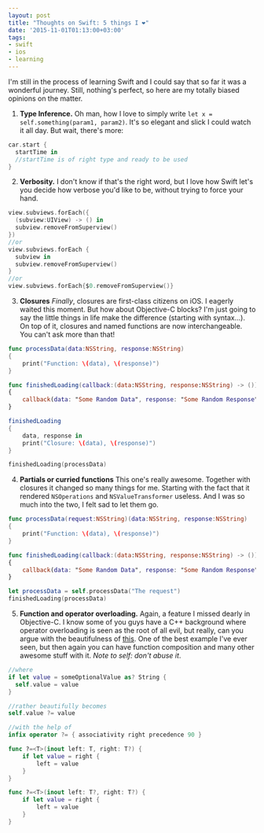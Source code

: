 ```yaml
---
layout: post
title: "Thoughts on Swift: 5 things I ❤"
date: '2015-11-01T01:13:00+03:00'
tags:
- swift
- ios
- learning
---
```


I'm still in the process of learning Swift and I could say that so far it was a wonderful journey. Still, nothing's perfect, so here are my totally biased opinions on the matter.


1. **Type Inference.** Oh man, how I love to simply write `let x = self.something(param1, param2)`. It's so elegant and slick I could watch it all day. But wait, there's more:

```swift
car.start {
  startTime in
  //startTime is of right type and ready to be used
}
```

2. **Verbosity.** I don't know if that's the right word, but I love how Swift let's you decide how verbose you'd like to be, without trying to force your hand.

```swift
view.subviews.forEach({
  (subview:UIView) -> () in
  subview.removeFromSuperview()
})
//or
view.subviews.forEach {
  subview in
  subview.removeFromSuperview()
}
//or
view.subviews.forEach{$0.removeFromSuperview()}
```

3. **Closures** *Finally*, closures are first-class citizens on iOS. I eagerly waited this moment. But how about Objective-C blocks? I'm just going to say the little things in life make the difference (starting with syntax...). On top of it, closures and named functions are now interchangeable. You can't ask more than that!

```swift
func processData(data:NSString, response:NSString)
{
    print("Function: \(data), \(response)")
}

func finishedLoading(callback:(data:NSString, response:NSString) -> ())
{
    callback(data: "Some Random Data", response: "Some Random Response")
}

finishedLoading
{
    data, response in
    print("Closure: \(data), \(response)")
}

finishedLoading(processData)
```

4. **Partials or curried functions** This one's really awesome. Together with closures it changed so many things for me. Starting with the fact that it rendered `NSOperations` and `NSValueTransformer` useless. And I was so much into the two, I felt sad to let them go.

```swift
func processData(request:NSString)(data:NSString, response:NSString)
{
    print("Function: \(data), \(response)")
}

func finishedLoading(callback:(data:NSString, response:NSString) -> ())
{
    callback(data: "Some Random Data", response: "Some Random Response")
}

let processData = self.processData("The request")
finishedLoading(processData)
```

5. **Function and operator overloading.** Again, a feature I missed dearly in Objective-C. I know some of you guys have a C++ background where operator overloading is seen as the root of all evil, but really, can you argue with the beautifulness of [this](http://www.alloc-init.com/2015/10/if-let-assignment/). One of the best example I've ever seen, but then again you can have function composition and many other awesome stuff with it. *Note to self: don't abuse it*.

```swift
//where
if let value = someOptionalValue as? String {
  self.value = value
}

//rather beautifully becomes
self.value ?= value

//with the help of
infix operator ?= { associativity right precedence 90 }

func ?=<T>(inout left: T, right: T?) {
    if let value = right {
        left = value
    }
}

func ?=<T>(inout left: T?, right: T?) {
    if let value = right {
        left = value
    }
}
```
